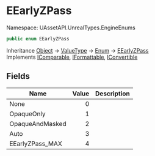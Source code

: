 # EEarlyZPass

Namespace: UAssetAPI.UnrealTypes.EngineEnums

```csharp
public enum EEarlyZPass
```

Inheritance [Object](https://docs.microsoft.com/en-us/dotnet/api/system.object) → [ValueType](https://docs.microsoft.com/en-us/dotnet/api/system.valuetype) → [Enum](https://docs.microsoft.com/en-us/dotnet/api/system.enum) → [EEarlyZPass](./uassetapi.unrealtypes.engineenums.eearlyzpass.md)<br>
Implements [IComparable](https://docs.microsoft.com/en-us/dotnet/api/system.icomparable), [IFormattable](https://docs.microsoft.com/en-us/dotnet/api/system.iformattable), [IConvertible](https://docs.microsoft.com/en-us/dotnet/api/system.iconvertible)

## Fields

| Name | Value | Description |
| --- | --: | --- |
| None | 0 |  |
| OpaqueOnly | 1 |  |
| OpaqueAndMasked | 2 |  |
| Auto | 3 |  |
| EEarlyZPass_MAX | 4 |  |
